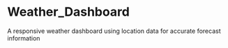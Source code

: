 # Weather_Dashboard
A responsive weather dashboard using location data for accurate forecast information
